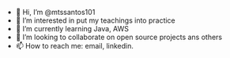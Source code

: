 - 👋 Hi, I’m @mtssantos101
- 👀 I’m interested in put my teachings into practice
- 🌱 I’m currently learning Java, AWS
- 💞️ I’m looking to collaborate on open source projects ans others 
- 📫 How to reach me: email, linkedin.
